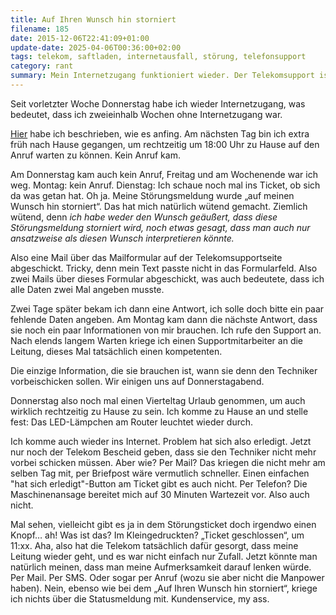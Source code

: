 ```yaml
---
title: Auf Ihren Wunsch hin storniert
filename: 185
date: 2015-12-06T22:41:09+01:00
update-date: 2025-04-06T00:36:00+02:00
tags: telekom, saftladen, internetausfall, störung, telefonsupport
category: rant
summary: Mein Internetzugang funktioniert wieder. Der Telekomsupport ist trotzdem murks.
---
```

Seit vorletzter Woche Donnerstag habe ich wieder Internetzugang, was bedeutet, dass ich zweieinhalb Wochen ohne Internetzugang war.

[Hier](/blogposts/184) habe ich beschrieben, wie es anfing. Am nächsten Tag bin ich extra früh nach Hause gegangen, um rechtzeitig um 18:00 Uhr zu Hause auf den Anruf warten zu können. Kein Anruf kam.

Am Donnerstag kam auch kein Anruf, Freitag und am Wochenende war ich weg. Montag: kein Anruf. Dienstag: Ich schaue noch mal ins Ticket, ob sich da was getan hat. Oh ja. Meine Störungsmeldung wurde „auf meinen Wunsch hin storniert“. Das hat mich natürlich wütend gemacht. Ziemlich wütend, denn *ich habe weder den Wunsch geäußert, dass diese Störungsmeldung storniert wird, noch etwas gesagt, dass man auch nur ansatzweise als diesen Wunsch interpretieren könnte.*

Also eine Mail über das Mailformular auf der Telekomsupportseite abgeschickt. Tricky, denn mein Text passte nicht in das Formularfeld. Also zwei Mails über dieses Formular abgeschickt, was auch bedeutete, dass ich alle Daten zwei Mal angeben musste.

Zwei Tage später bekam ich dann eine Antwort, ich solle doch bitte ein paar fehlende Daten angeben. Am Montag kam dann die nächste Antwort, dass sie noch ein paar Informationen von mir brauchen. Ich rufe den Support an. Nach elends langem Warten kriege ich einen Supportmitarbeiter an die Leitung, dieses Mal tatsächlich einen kompetenten.

Die einzige Information, die sie brauchen ist, wann sie denn den Techniker vorbeischicken sollen. Wir einigen uns auf Donnerstagabend.

Donnerstag also noch mal einen Vierteltag Urlaub genommen, um auch wirklich rechtzeitig zu Hause zu sein. Ich komme zu Hause an und stelle fest: Das LED\-Lämpchen am Router leuchtet wieder durch.

Ich komme auch wieder ins Internet. Problem hat sich also erledigt. Jetzt nur noch der Telekom Bescheid geben, dass sie den Techniker nicht mehr vorbei schicken müssen. Aber wie? Per Mail? Das kriegen die nicht mehr am selben Tag mit, per Briefpost wäre vermutlich schneller. Einen einfachen "hat sich erledigt"\-Button am Ticket gibt es auch nicht. Per Telefon? Die Maschinenansage bereitet mich auf 30 Minuten Wartezeit vor. Also auch nicht.

Mal sehen, vielleicht gibt es ja in dem Störungsticket doch irgendwo einen Knopf… ah! Was ist das? Im Kleingedruckten? „Ticket geschlossen“, um 11:xx. Aha, also hat die Telekom tatsächlich dafür gesorgt, dass meine Leitung wieder geht, und es war nicht einfach nur Zufall. Jetzt könnte man natürlich meinen, dass man meine Aufmerksamkeit darauf lenken würde. Per Mail. Per SMS. Oder sogar per Anruf (wozu sie aber nicht die Manpower haben). Nein, ebenso wie bei dem „Auf Ihren Wunsch hin storniert“, kriege ich nichts über die Statusmeldung mit. Kundenservice, my ass.
